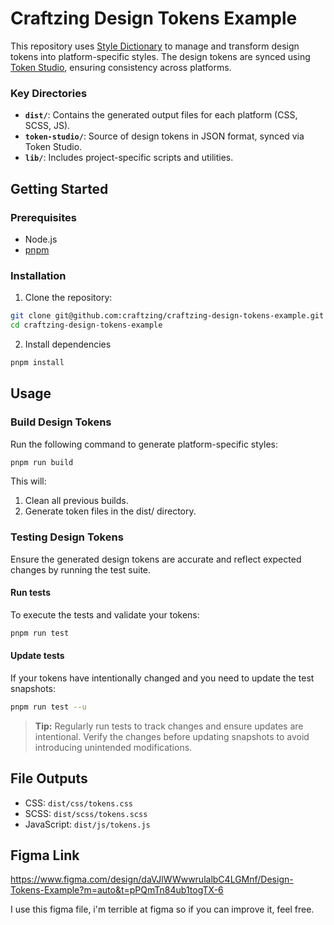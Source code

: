 # Craftzing Design Tokens Example

This repository uses [Style Dictionary](https://amzn.github.io/style-dictionary/#/) to manage and transform design tokens into platform-specific styles. The design tokens are synced using [Token Studio](https://www.tokens.studio/), ensuring consistency across platforms.

### Key Directories

- **`dist/`**: Contains the generated output files for each platform (CSS, SCSS, JS).
- **`token-studio/`**: Source of design tokens in JSON format, synced via Token Studio.
- **`lib/`**: Includes project-specific scripts and utilities.

## Getting Started

### Prerequisites

- Node.js
- [pnpm](https://pnpm.io/)

### Installation

1. Clone the repository:

```bash
git clone git@github.com:craftzing/craftzing-design-tokens-example.git
cd craftzing-design-tokens-example
```

2. Install dependencies

```bash
pnpm install
```

## Usage

### Build Design Tokens

Run the following command to generate platform-specific styles:

```bash
pnpm run build
```

This will:

1. Clean all previous builds.
2. Generate token files in the dist/ directory.

### Testing Design Tokens

Ensure the generated design tokens are accurate and reflect expected changes by running the test suite.

#### Run tests
To execute the tests and validate your tokens:

```bash
pnpm run test
```

#### Update tests

If your tokens have intentionally changed and you need to update the test snapshots:

```bash
pnpm run test --u
```

> **Tip:** Regularly run tests to track changes and ensure updates are intentional. Verify the changes before updating snapshots to avoid introducing unintended modifications.

## File Outputs

- CSS: `dist/css/tokens.css`
- SCSS: `dist/scss/tokens.scss`
- JavaScript: `dist/js/tokens.js`

## Figma Link
https://www.figma.com/design/daVJlWWwwrulalbC4LGMnf/Design-Tokens-Example?m=auto&t=pPQmTn84ub1togTX-6

I use this figma file, i'm terrible at figma so if you can improve it, feel free.
